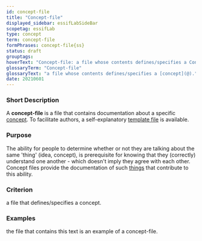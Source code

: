 ```yaml
---
id: concept-file
title: "Concept-file"
displayed_sidebar: essifLabSideBar
scopetag: essifLab
type: concept
term: concept-file
formPhrases: concept-file{ss}
status: draft
grouptags:
hoverText: "Concept-file: a file whose contents defines/specifies a Concept."
glossaryTerm: "Concept-file"
glossaryText: "a file whose contents defines/specifies a [concept](@)."
date: 20210601
---
```


### Short Description
A **concept-file** is a file that contains documentation about a specific [concept](@). To facilitate authors, a self-explanatory [template file](/tev1/concept-file.md) is available.

### Purpose
The ability for people to determine whether or not they are talking about the same 'thing' (idea, concept), is prerequisite for knowing that they (correctly) understand one another - which doesn't imply they agree with each other. Concept files provide the documentation of such [things](concept@) that contribute to this ability.

### Criterion
a file that defines/specifies a concept.

### Examples
the file that contains this text is an example of a concept-file.
